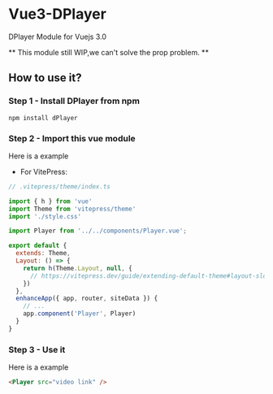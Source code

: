 # Vue3-DPlayer
DPlayer Module for Vuejs 3.0

** This module still WIP,we can't solve the prop problem. **

## How to use it?
### Step 1 - Install DPlayer from npm
```
npm install dPlayer
```

### Step 2 - Import this vue module
Here is a example

- For VitePress:
```javascript
// .vitepress/theme/index.ts

import { h } from 'vue'
import Theme from 'vitepress/theme'
import './style.css'

import Player from '../../components/Player.vue'; 

export default {
  extends: Theme,
  Layout: () => {
    return h(Theme.Layout, null, {
      // https://vitepress.dev/guide/extending-default-theme#layout-slots
    })
  },
  enhanceApp({ app, router, siteData }) {
    // ...
    app.component('Player', Player)
  }
}
```

### Step 3 - Use it
Here is a example

```html
<Player src="video link" />
```